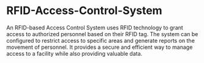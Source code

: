 # RFID-Access-Control-System
An RFID-based Access Control System uses RFID technology to grant access to authorized personnel based on their RFID tag. The system can be configured to restrict access to specific areas and generate reports on the movement of personnel. It provides a secure and efficient way to manage access to a facility while also providing valuable data.
